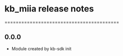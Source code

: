 # kb_miia release notes
=========================================

0.0.0
-----
* Module created by kb-sdk init
